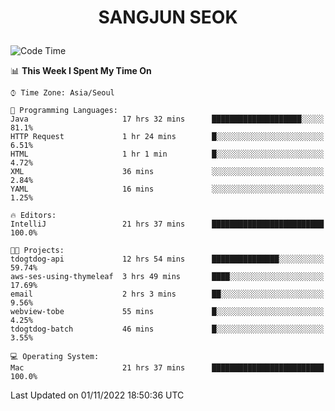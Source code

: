 <h1>
 <p align="center">
   SANGJUN SEOK
 </p>
</h1>

<!--START_SECTION:waka-->
![Code Time](http://img.shields.io/badge/Code%20Time-1%2C942%20hrs%2047%20mins-blue)

📊 **This Week I Spent My Time On** 

```text
⌚︎ Time Zone: Asia/Seoul

💬 Programming Languages: 
Java                     17 hrs 32 mins      ████████████████████░░░░░   81.1% 
HTTP Request             1 hr 24 mins        █░░░░░░░░░░░░░░░░░░░░░░░░   6.51% 
HTML                     1 hr 1 min          █░░░░░░░░░░░░░░░░░░░░░░░░   4.72% 
XML                      36 mins             ░░░░░░░░░░░░░░░░░░░░░░░░░   2.84% 
YAML                     16 mins             ░░░░░░░░░░░░░░░░░░░░░░░░░   1.25%

🔥 Editors: 
IntelliJ                 21 hrs 37 mins      █████████████████████████   100.0%

🐱‍💻 Projects: 
tdogtdog-api             12 hrs 54 mins      ███████████████░░░░░░░░░░   59.74% 
aws-ses-using-thymeleaf  3 hrs 49 mins       ████░░░░░░░░░░░░░░░░░░░░░   17.69% 
email                    2 hrs 3 mins        ██░░░░░░░░░░░░░░░░░░░░░░░   9.56% 
webview-tobe             55 mins             █░░░░░░░░░░░░░░░░░░░░░░░░   4.25% 
tdogtdog-batch           46 mins             █░░░░░░░░░░░░░░░░░░░░░░░░   3.55%

💻 Operating System: 
Mac                      21 hrs 37 mins      █████████████████████████   100.0%

```


 Last Updated on 01/11/2022 18:50:36 UTC
<!--END_SECTION:waka-->
